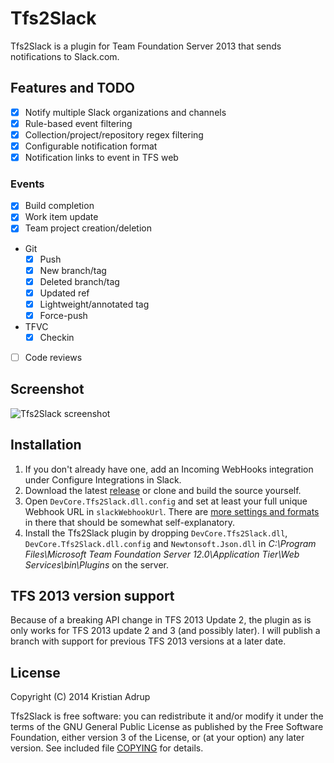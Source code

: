 ﻿# Tfs2Slack

Tfs2Slack is a plugin for Team Foundation Server 2013 that sends notifications to Slack.com.

## Features and TODO

- [x] Notify multiple Slack organizations and channels
- [x] Rule-based event filtering
- [x] Collection/project/repository regex filtering
- [x] Configurable notification format
- [x] Notification links to event in TFS web

### Events

- [x] Build completion
- [x] Work item update
- [x] Team project creation/deletion
- Git
  - [x] Push
  - [x] New branch/tag
  - [x] Deleted branch/tag
  - [x] Updated ref
  - [x] Lightweight/annotated tag
  - [x] Force-push
- TFVC
  - [x] Checkin
- [ ] Code reviews

## Screenshot

![Tfs2Slack screenshot](https://raw.githubusercontent.com/kria/Tfs2Slack/master/tfs2slack-notification.png)

## Installation

1. If you don't already have one, add an Incoming WebHooks integration under Configure Integrations in Slack.
2. Download the latest [release][0] or clone and build the source yourself.
3. Open `DevCore.Tfs2Slack.dll.config` and set at least your full unique Webhook URL in `slackWebhookUrl`. There are [more settings and formats][1] in there that should be somewhat self-explanatory.
4. Install the Tfs2Slack plugin by dropping `DevCore.Tfs2Slack.dll`, `DevCore.Tfs2Slack.dll.config` and `Newtonsoft.Json.dll` in *C:\Program Files\Microsoft Team Foundation Server 12.0\Application Tier\Web Services\bin\Plugins* on the server.

[0]: https://github.com/kria/Tfs2Slack/releases
[1]: https://github.com/kria/Tfs2Slack/blob/master/Tfs2Slack/app.config

## TFS 2013 version support

Because of a breaking API change in TFS 2013 Update 2, the plugin as is only works for TFS 2013 update 2 and 3 (and possibly later).
I will publish a branch with support for previous TFS 2013 versions at a later date.

## License

Copyright (C) 2014 Kristian Adrup

Tfs2Slack is free software: you can redistribute it and/or modify it under the terms of the GNU General Public License as published by the Free Software Foundation, either version 3 of the License, or (at your option) any later version. See included file [COPYING](COPYING) for details.



